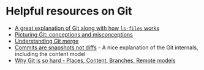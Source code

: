 # Helpful resources on Git

- [A great explanation of Git along with how `ls-files` works](https://stackoverflow.com/a/56242906/1907765)
- [Picturing Git: conceptions and misconceptions](https://www.biteinteractive.com/picturing-git-conceptions-and-misconceptions/)
- [Understanding Git merge](https://www.biteinteractive.com/understanding-git-merge/)
- [Commits are snapshots not diffs](https://github.blog/2020-12-17-commits-are-snapshots-not-diffs/) - A nice explanation of the Git internals, including the content model
- [Why Git is so hard - Places, Content, Branches, Remote models](http://merrigrove.blogspot.com/2014/02/why-heck-is-git-so-hard-places-model-ok.html)
